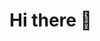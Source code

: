 <div class="section1">
  <h1> Hi there 👋 </h1>
  <img src="https://komarev.com/ghpvc/?username=prvisk&style=flat-square&color=blue" alt=""/>
</div>


<style>
  .section1{
    align: center;
  }
  
</style>

<!--
**Prvisk/Prvisk** is a ✨ _special_ ✨ repository because its `README.md` (this file) appears on your GitHub profile.

Here are some ideas to get you started:

- 🔭 I’m currently working on ...
- 🌱 I’m currently learning ...
- 👯 I’m looking to collaborate on ...
- 🤔 I’m looking for help with ...
- 💬 Ask me about ...
- 📫 How to reach me: ...
- 😄 Pronouns: ...
- ⚡ Fun fact: ...
-->
